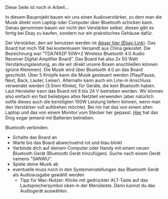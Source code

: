 Diese Seite ist noch in Arbeit...

In diesem Bauprojekt bauen wir uns einen Audioverstärker, zu dem man die
Musik direkt vom Laptop oder Computer über Bluetooth schicken kann.
Genau genommen bauen wir nicht den Verstärker selber, diesen gibt es
fertig bei Ebay zu kaufen, sondern nur ein prakstisches Gehäuse dafür.

Der Verstärker, den wir benutzen werden ist [dieser hier
(Ebay-Link)](http://www.ebay.de/itm/201506164318). Das Board hat mich
15€ bei kostenlosem Versandt aus China gekostet. Die Bezeichnung war
"TDA7492P 50W\*2 Wireless Bluetooth 4.0 Audio Receiver Digital Amplifier
Board". Das Board hat also 2x 50 Watt Verstärkungsleistung, an die wir
direkt unsere Boxen anschließen können (grüne Klemmen). Die Musik wird
über Bluetooth 4.0 an das Board geschickt. Über 5 Knöpfe kann die Musik
gesteuert werden (Play/Pause, Next, Back, Lauter, Leiser). Alternativ
kann auch ein Line-in Anschluss verwendet werden (3.5mm Klinke), für
Geräte, die kein Bluetooth haben. Laut Hersteller kann das Board mit 8
bis 24 V betrieben werden. Wir können also einfach ein fast beliebiges
altes Netzteil verwenden (aber natürlich sollte dieses auch die
benötigten 100W Leistung liefern können, wenn man den Verstärker voll
aufdrehen möchte). Bei mir hat das von einem alten Laptop und das von
einem Monitor vom Stecker her gepasst.
[Hier](https://www.youtube.com/watch?v=N3k9lWz48rw) hat das Ding sogar
jemand mit Batterien betrieben.

Bluetooth verbinden:

  - Schalte das Board an
  - Warte bis das Board abwechselnd rot und blau blinkt
  - Verbinde dich auf deinem Computer oder Handy mit einem neuen
    Bluetooth Gerät (Bluetooth Gerät hinzufügen). Suche nach einem Gerät
    namens "SANWU".
  - Spiele deine Musik ab
  - eventuelle muss noch in den Systemeinstellungen das Bluetooth Gerät
    als Audioausgabe gewählt werden
      - Tipp für Mac-Nutzer: Klicke mit gedrückter ALT-Taste auf das
        Lautsprechersymbol oben in der Menüleiste. Dann kannst du das
        Audiogerät auswählen.